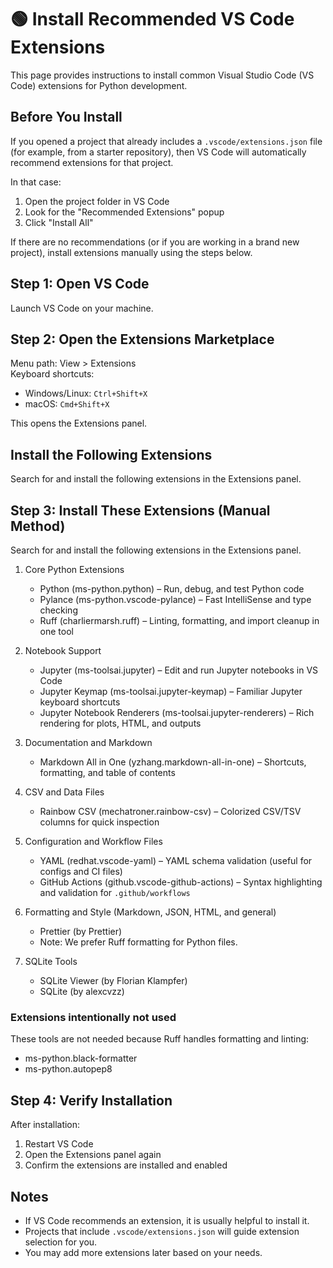 # 🟢 Install Recommended VS Code Extensions

This page provides instructions to install common Visual Studio Code (VS Code) extensions for Python development.

## Before You Install

If you opened a project that already includes a `.vscode/extensions.json` file (for example, from a starter repository), then VS Code will automatically recommend extensions for that project.

In that case:

1. Open the project folder in VS Code
2. Look for the "Recommended Extensions" popup
3. Click "Install All"

If there are no recommendations (or if you are working in a brand new project), install extensions manually using the steps below.


## Step 1: Open VS Code

Launch VS Code on your machine.

## Step 2: Open the Extensions Marketplace

Menu path: View > Extensions  
Keyboard shortcuts:  
- Windows/Linux: `Ctrl+Shift+X`  
- macOS: `Cmd+Shift+X`

This opens the Extensions panel.

## Install the Following Extensions

Search for and install the following extensions in the Extensions panel.

## Step 3: Install These Extensions (Manual Method)

Search for and install the following extensions in the Extensions panel.

1. Core Python Extensions
    - Python (ms-python.python) – Run, debug, and test Python code
    - Pylance (ms-python.vscode-pylance) – Fast IntelliSense and type checking
    - Ruff (charliermarsh.ruff) – Linting, formatting, and import cleanup in one tool

2. Notebook Support
    - Jupyter (ms-toolsai.jupyter) – Edit and run Jupyter notebooks in VS Code
    - Jupyter Keymap (ms-toolsai.jupyter-keymap) – Familiar Jupyter keyboard shortcuts
    - Jupyter Notebook Renderers (ms-toolsai.jupyter-renderers) – Rich rendering for plots, HTML, and outputs

3. Documentation and Markdown
    - Markdown All in One (yzhang.markdown-all-in-one) – Shortcuts, formatting, and table of contents

4. CSV and Data Files
    - Rainbow CSV (mechatroner.rainbow-csv) – Colorized CSV/TSV columns for quick inspection

5. Configuration and Workflow Files
    - YAML (redhat.vscode-yaml) – YAML schema validation (useful for configs and CI files)
    - GitHub Actions (github.vscode-github-actions) – Syntax highlighting and validation for `.github/workflows`

6. Formatting and Style (Markdown, JSON, HTML, and general)
    - Prettier (by Prettier)
    - Note: We prefer Ruff formatting for Python files.

7. SQLite Tools
    - SQLite Viewer (by Florian Klampfer)
    - SQLite (by alexcvzz)
  
### Extensions intentionally not used

These tools are not needed because Ruff handles formatting and linting:

- ms-python.black-formatter
- ms-python.autopep8

## Step 4: Verify Installation

After installation:

1. Restart VS Code
2. Open the Extensions panel again
3. Confirm the extensions are installed and enabled

## Notes

- If VS Code recommends an extension, it is usually helpful to install it.
- Projects that include `.vscode/extensions.json` will guide extension selection for you.
- You may add more extensions later based on your needs.
